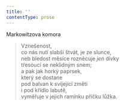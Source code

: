 ```yaml
---
title: ''
contentType: prose
---
```


Markowitzova komora

> Vznešenost,  
> co nás nutí slabší štvát, je ze slunce,  
> neb bledost měsíce rozněcuje _jen_ dívky  
> třesoucí se neklidným snem;  
> a pak jak horký paprsek,  
> který se dostane  
> pod balvan k svíjející změti  
> i pod křídlo labutě,  
> vyměřuje v jejich ramínku příčku lůžka.
